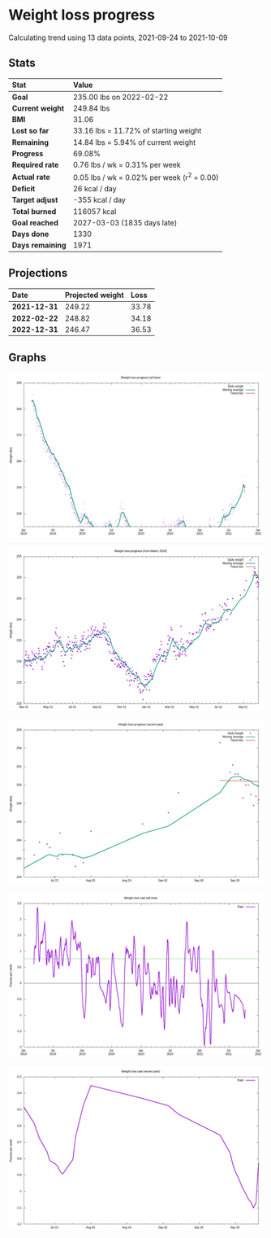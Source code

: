 # Weight loss progress

Calculating trend using 13 data points, 2021-09-24 to 2021-10-09

## Stats

Stat|Value
:-|:-
**Goal**|235.00 lbs on 2022-02-22
**Current weight**|249.84 lbs
**BMI**|31.06
**Lost so far**|33.16 lbs = 11.72% of starting weight
**Remaining**|14.84 lbs =  5.94% of current  weight
**Progress**|69.08%
**Required rate**|0.76 lbs / wk = 0.31% per week
**Actual rate**|0.05 lbs / wk = 0.02% per week  (r<sup>2</sup> = 0.00)
**Deficit**|26 kcal / day
**Target adjust**|-355 kcal / day
**Total burned**|116057 kcal
**Goal reached**|2027-03-03 (1835 days late)
**Days done**|1330
**Days remaining**|1971

## Projections

Date|Projected weight|Loss
:-|:-|:-
**2021-12-31**|249.22|33.78
**2022-02-22**|248.82|34.18
**2022-12-31**|246.47|36.53

## Graphs

![](weight-graph-alltime.png)

![](weight-graph-covid.png)

![](weight-graph-recent.png)

![](rate-graph-alltime.png)

![](rate-graph-recent.png)
